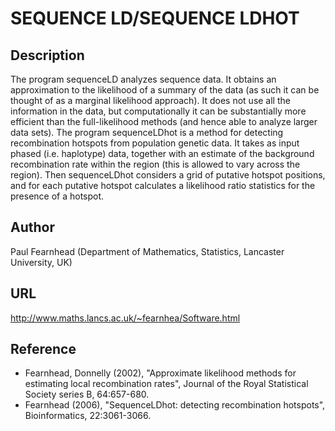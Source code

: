 # SEQUENCE LD/SEQUENCE LDHOT

## Description
The program sequenceLD analyzes sequence data. It obtains an approximation to the likelihood of a summary of the data (as such it can be thought of as a marginal likelihood approach). It does not use all the information in the data, but computationally it can be substantially more efficient than the full-likelihood methods (and hence able to analyze larger data sets).
The program sequenceLDhot is a method for detecting recombination hotspots from population genetic data. It takes as input phased (i.e. haplotype) data, together with an estimate of the background recombination rate within the region (this is allowed to vary across the region). Then sequenceLDhot considers a grid of putative hotspot positions, and for each putative hotspot calculates a likelihood ratio statistics for the presence of a hotspot.

## Author
Paul Fearnhead (Department of Mathematics, Statistics, Lancaster University, UK)

## URL
http://www.maths.lancs.ac.uk/~fearnhea/Software.html

## Reference
* Fearnhead, Donnelly (2002), "Approximate likelihood methods for estimating local recombination rates", Journal of the Royal Statistical Society series B, 64:657-680.
* Fearnhead (2006), "SequenceLDhot: detecting recombination hotspots", Bioinformatics, 22:3061-3066.